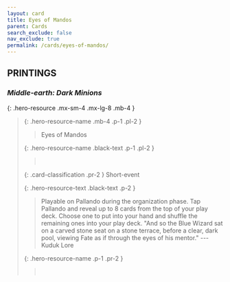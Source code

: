 ```yaml
---
layout: card
title: Eyes of Mandos
parent: Cards
search_exclude: false
nav_exclude: true
permalink: /cards/eyes-of-mandos/
---
```


## PRINTINGS


### _Middle-earth: Dark Minions_

{: .hero-resource .mx-sm-4 .mx-lg-8 .mb-4 }
> {: .hero-resource-name .mb-4 .p-1 .pl-2 }
> > <div class="card-mp"></div>
> > <div class="card-name">Eyes of Mandos</div>
>
> {: .hero-resource-name .black-text .p-1 .pl-2 }
> > &nbsp;
>
> {: .card-classification .pr-2 }
> Short-event
>
> {: .hero-resource-text .black-text .p-2 }
> > Playable on Pallando during the organization phase. Tap Pallando and reveal up to 8 cards from the top of your play deck. Choose one to put into your hand and shuffle the remaining ones into your play deck.   "And so the Blue Wizard sat on a carved stone seat on a stone terrace, before a clear, dark pool, viewing Fate as if through the eyes of his mentor." ---Kuduk Lore  
> 
> {: .hero-resource-name .p-1 .pr-2 }
> > <div class="card-shield"></div>
> > <div class="card-corruption">&nbsp;</div>
